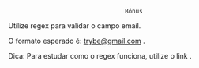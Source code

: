                                      Bônus

Utilize regex para validar o campo email.

O formato esperado é: trybe@gmail.com .

Dica: Para estudar como o regex funciona, utilize o link .